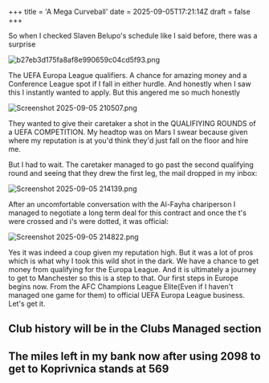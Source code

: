 +++
title = 'A Mega Curveball'
date = 2025-09-05T17:21:14Z
draft = false
+++

So when I checked Slaven Belupo's schedule like I said before, there was a surprise

![b27eb3d175fa8af8e990659c04cd5f93.png](/india-2-manchester/images/b27eb3d175fa8af8e990659c04cd5f93.png)

The UEFA Europa League qualifiers. A chance for amazing money and a Conference League spot if I fall in either hurdle. And honestly when I saw this I instantly wanted to apply. But this angered me so much honestly

![Screenshot 2025-09-05 210507.png](/india-2-manchester/images/Screenshot%202025-09-05%20210507.png)

They wanted to give their caretaker a shot in the QUALIFIYING ROUNDS of a UEFA COMPETITION. My headtop was on Mars I swear because given where my reputation is at you'd think they'd just fall on the floor and hire me.

But I had to wait. The caretaker managed to go past the second qualifying round and seeing that they drew the first leg, the mail dropped in my inbox:

![Screenshot 2025-09-05 214139.png](/india-2-manchester/images/Screenshot%202025-09-05%20214139.png)

After an uncomfortable conversation with the Al-Fayha chariperson I managed to negotiate a long term deal for this contract and once the t's were crossed and i's were dotted, it was official:

![Screenshot 2025-09-05 214822.png](/india-2-manchester/images/Screenshot%202025-09-05%20214822.png)

Yes it was indeed a coup given my reputation high. But it was a lot of pros which is what why I took this wild shot in the dark. We have a chance to get money from qualifying for the Europa League. And it is ultimately a journey to get to Manchester so this is a step to that. Our first steps in Europe begins now. From the AFC Champions League Elite(Even if I haven't managed one game for them) to official UEFA Europa League business. Let's get it.

## Club history will be in the Clubs Managed section

## The miles left in my bank now after using 2098 to get to Koprivnica stands at 569
